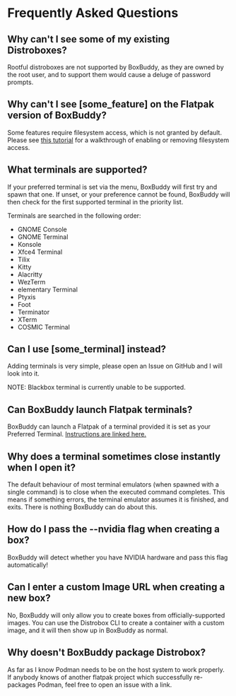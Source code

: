 # Frequently Asked Questions

## Why can't I see some of my existing Distroboxes?
Rootful distroboxes are not supported by BoxBuddy, as they are owned by the root user, and to support them would cause a deluge of password prompts.

## Why can't I see [some_feature] on the Flatpak version of BoxBuddy?
Some features require filesystem access, which is not granted by default. Please see [this tutorial](/BoxBuddyRS/tips) for a walkthrough of enabling or removing filesystem access.

## What terminals are supported?
If your preferred terminal is set via the menu, BoxBuddy will first try and spawn that one. If unset, or your preference cannot be found, BoxBuddy will then check for the first supported terminal in the priority list.

Terminals are searched in the following order:

- GNOME Console
- GNOME Terminal
- Konsole
- Xfce4 Terminal
- Tilix
- Kitty
- Alacritty
- WezTerm
- elementary Terminal
- Ptyxis
- Foot
- Terminator
- XTerm
- COSMIC Terminal

## Can I use [some_terminal] instead?
Adding terminals is very simple, please open an Issue on GitHub and I will look into it.

NOTE: Blackbox terminal is currently unable to be supported.

## Can BoxBuddy launch Flatpak terminals?
BoxBuddy can launch a Flatpak of a terminal provided it is set as your Preferred Terminal. [Instructions are linked here.](https://www.dvlv.co.uk/BoxBuddyRS/guide#set-preferred-terminal)

## Why does a terminal sometimes close instantly when I open it?
The default behaviour of most terminal emulators (when spawned with a single command) is to close when the executed command completes. This means if something errors, the terminal emulator assumes it is finished, and exits. There is nothing BoxBuddy can do about this.

## How do I pass the --nvidia flag when creating a box?
BoxBuddy will detect whether you have NVIDIA hardware and pass this flag automatically!

## Can I enter a custom Image URL when creating a new box?
No, BoxBuddy will only allow you to create boxes from officially-supported images. You can use the Distrobox CLI to create a container with a custom image, and it will then show up in BoxBuddy as normal.

## Why doesn't BoxBuddy package Distrobox?
As far as I know Podman needs to be on the host system to work properly. If anybody knows of another flatpak project which successfully re-packages Podman, feel free to open an issue with a link.

